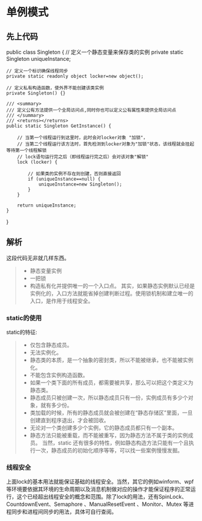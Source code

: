 # 单例模式 

## 先上代码 
public class Singleton {
    // 定义一个静态变量来保存类的实例
    private static Singleton uniqueInstance;

    // 定义一个标识确保线程同步
    private static readonly object locker=new object();

    // 定义私有构造函数，使外界不能创建该类实例
    private Singleton() {}

    /// <summary>
    /// 定义公有方法提供一个全局访问点,同时你也可以定义公有属性来提供全局访问点
    /// </summary>
    /// <returns></returns>
    public static Singleton GetInstance() {

        // 当第一个线程运行到这里时，此时会对locker对象 "加锁"，
        // 当第二个线程运行该方法时，首先检测到locker对象为"加锁"状态，该线程就会挂起等待第一个线程解锁
        // lock语句运行完之后（即线程运行完之后）会对该对象"解锁"
        lock (locker) {

            // 如果类的实例不存在则创建，否则直接返回
            if (uniqueInstance==null) {
                uniqueInstance=new Singleton();
            }
        }

        return uniqueInstance;
    }
}

## 解析
这段代码无非就几样东西。
> * 静态变量实例
> * 一把锁
> * 构造私有化并提供唯一的一个入口点。
其实，如果静态实例默认已经是实例化的，入口方法就能省掉创建判断过程。使用锁机制和建立唯一的入口，是作用于线程安全。  

### static的使用
static的特征:  
> * 仅包含静态成员。
> * 无法实例化。
> * 静态类的本质，是一个抽象的密封类，所以不能被继承，也不能被实例化。
> * 不能包含实例构造函数。
> * 如果一个类下面的所有成员，都需要被共享，那么可以把这个类定义为静态类。
> * 静态成员只被创建一次，所以静态成员只有一份，实例成员有多少个对象，就有多少份。
> * 类加载的时候，所有的静态成员就会被创建在“静态存储区”里面，一旦创建直到程序退出，才会被回收。
> * 无论对一个类创建多少个实例，它的静态成员都只有一个副本。
> * 静态方法只能被重载，而不能被重写，因为静态方法不属于类的实例成员。
当然，static 还有很多的特性，例如静态构造方法只能有一个且执行一次，静态成员的初始化顺序等等，可以找一些案例慢慢发掘。  

### 线程安全
上面lock的基本用法就能保证基础的线程安全。当然，其它的例如winform、wpf等环境要依据其环境的生命周期以及消息机制做对应的操作才能保证程序的正常运行，这个已经超出线程安全的概念和范围。除了lock的用法，还有SpinLock、 CountdownEvent、Semaphore 、ManualResetEvent 、Monitor、Mutex 等进程同步和进程间同步的用法，具体可自行查阅。  

